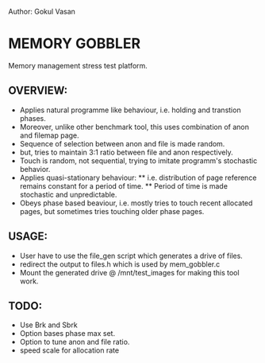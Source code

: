 
Author: Gokul Vasan

 MEMORY GOBBLER
===============

Memory management stress test platform.

OVERVIEW:
---------

* Applies natural programme like behaviour, i.e. holding and transtion phases.
* Moreover, unlike other benchmark tool, this uses combination of anon and filemap page.
* Sequence of selection between anon and file is made random.
* but, tries to maintain 3:1 ratio between file and anon respectively.
* Touch is random, not sequential, trying to imitate programm's stochastic behavior.
* Applies quasi-stationary behaviour:
	** i.e. distribution of page reference remains constant for a period of time.
	** Period of time is made stochastic and unpredictable.
* Obeys phase based beaviour, i.e. mostly tries to touch recent allocated pages, but sometimes
  tries touching older phase pages.

USAGE:
------

* User have to use the file_gen script which generates a drive of files.
* redirect the output to files.h which is used by mem_gobbler.c
* Mount the generated drive @ /mnt/test_images for making this tool work.

TODO:
-----

* Use Brk and Sbrk 
* Option bases phase max set.
* Option to tune anon and file ratio.
* speed scale for allocation rate
